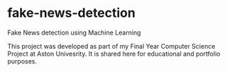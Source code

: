 # fake-news-detection
Fake News detection using Machine Learning

This project was developed as part of my Final Year Computer Science Project at Aston Univesrity. It is shared here for educational and portfolio purposes.
